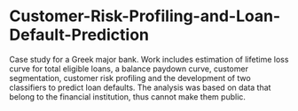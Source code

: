 # Customer-Risk-Profiling-and-Loan-Default-Prediction
Case study for a Greek major bank.
Work includes estimation of lifetime loss curve for total eligible loans, a balance paydown curve, customer segmentation, customer risk profiling 
and the development of two classifiers to predict loan defaults.
The analysis was based on data that belong to the financial institution, thus cannot make them public.
